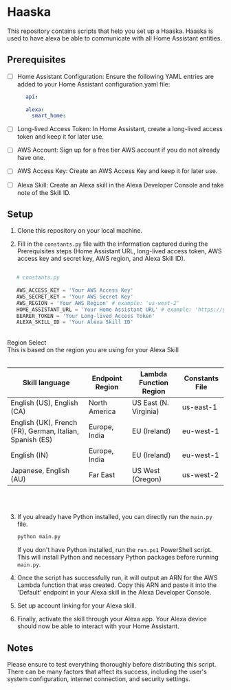 
#   Haaska

This repository contains scripts that help you set up a Haaska.
Haaska is used to have alexa be able to communicate with all Home Assistant entities.

## Prerequisites

 - [ ] Home Assistant Configuration: Ensure the following YAML entries
       are added to your Home Assistant configuration.yaml file:
       
 ```yaml
       api:
       
       alexa:   
         smart_home: 
 ```
 
 - [ ] Long-lived Access Token: In Home Assistant, create a long-lived
       access token and keep it for later use.

    

 - [ ] AWS Account: Sign up for a free tier AWS account if you do not
       already have one.

    

 - [ ] AWS Access Key: Create an AWS Access Key and keep it for later
       use.

    

 - [ ] Alexa Skill: Create an Alexa skill in the Alexa Developer Console
       and take note of the Skill ID.

    

## Setup

1.  Clone this repository on your local machine.
    
2.  Fill in the `constants.py` file with the information captured during the Prerequisites steps (Home Assistant URL, long-lived access token, AWS access key and secret key, AWS region, and Alexa Skill ID).
    
 ```py
    
    # constants.py
    
    AWS_ACCESS_KEY = 'Your AWS Access Key'
    AWS_SECRET_KEY = 'Your AWS Secret Key'
    AWS_REGION = 'Your AWS Region' # example: 'us-west-2'
    HOME_ASSISTANT_URL = 'Your Home Assistant URL' # example: 'https://your-home-assistant-url.com'
    BEARER_TOKEN = 'Your Long-lived Access Token'
    ALEXA_SKILL_ID = 'Your Alexa Skill ID'
```
<br>
Region Select<br>
This is based on the region you are using for your Alexa Skill
<br>

<br>

| Skill language                                             |  Endpoint Region               |  Lambda Function Region |   Constants File |
|------------------------------------------------------------|--------------------------------|-------------------------|------------------|
|  English (US), English (CA)                                |  North America                 |  US East (N. Virginia)  |  us-east-1       |
|  English (UK), French (FR), German, Italian, Spanish (ES)  |  Europe, India                 | EU (Ireland)            |  eu-west-1       |
|  English (IN)                                              | Europe, India                  | EU (Ireland)            |  eu-west-1       |
|  Japanese, English (AU)                                    |  Far East                      | US West (Oregon)        |   us-west-2      |


<br>
<br>


3.  If you already have Python installed, you can directly run the `main.py` file.
    
    ```bash
    python main.py
    ```
    If you don't have Python installed, run the `run.ps1` PowerShell script. 
    This will install Python and necessary Python packages before running `main.py`.
    
4.  Once the script has successfully run, it will output an ARN for the AWS Lambda function that was created. Copy this ARN and paste it into the 'Default' endpoint in your Alexa skill in the Alexa Developer Console.
    
5.  Set up account linking for your Alexa skill.
    
6.  Finally, activate the skill through your Alexa app. Your Alexa device should now be able to interact with your Home Assistant.
    

## Notes

Please ensure to test everything thoroughly before distributing this script. There can be many factors that affect its success, including the user's system configuration, internet connection, and security settings.
